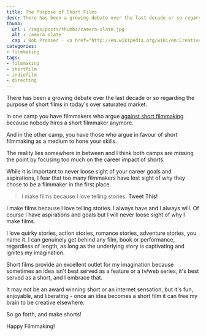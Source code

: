```yaml
---
title: The Purpose of Short Films
desc: There has been a growing debate over the last decade or so regarding the purpose of short films in today's over saturated market. So why should we make short films?
thumb:
  url : /imgs/posts/thumbs/camera-slate.jpg
  alt : camera slate
  cap : Bob Prosser - <a href="http://en.wikipedia.org/wiki/en:Creative_Commons"><i class="fa fa-copyright"></i></a> <a target="_blank" href="https://www.flickr.com/photos/b-love/13933778110">Original Source</a>
categories:
- filmmaking
tags: 
- filmmaking
- shortfilm
- indiefilm
- directing
---
```



[1]: http://nofilmschool.com/2010/07/the-short-film-is-dead-time-for-the-emerging-filmmaker-to-get-a-new-calling-card




There has been a growing debate over the last decade or so regarding the purpose of short films in today's over saturated market. 

In one camp you have filmmakers who argue [against short filmmaking][1] because nobody hires a short filmmaker anymore.

And in the other camp, you have those who argue in favour of short filmmaking as a medium to hone your skills.

The reality lies somewhere in between and I think both camps are missing the point by focusing too much on the career impact of shorts. 

While it is important to never loose sight of your career goals and aspirations, I fear that too many filmmakers have lost sight of why they chose to be a filmmaker in the first place.

>I make films because I love telling stories. <a class="social social-tweetable" data-quote="I make films because I love telling stories. " data-href="https://twitter.com/intent/tweet" data-hashtags="filmmaking, storytelling, screenwriting">Tweet This!</a>

I make films because I love telling stories. I always have and I always will. Of course I have aspirations and goals but I will never loose sight of why I make films.

I love quirky stories, action stories, romance stories, adventure stories, you name it. I can genuinely get behind any film, book or performance, regardless of length, as long as the underlying story is captivating and ignites my imagination.

Short films provide an excellent outlet for my imagination because sometimes an idea isn't best served as a feature or a tv/web series, it's best served as a short, and I embrace that. 

It may not be an award winning short or an internet sensation, but it's fun, enjoyable, and liberating - once an idea becomes a short film it can free my brain to be creative elsewhere.

So go forth, and make shorts!

Happy Filmmaking!



